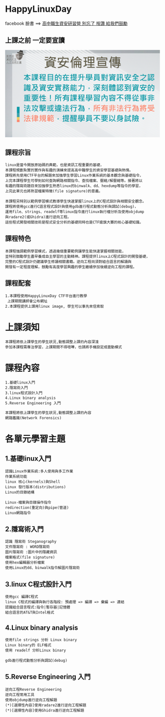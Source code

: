 # HappyLinuxDay

facebook 臉書 ==> [高中職生資安研習營 別忘了 按讚 給我們鼓勵](https://zh-tw.facebook.com/pages/category/Community/高中職生資安研習營-455550404836569/)

 
## 上課之前 一定要宣讀

![資安宣言](資安宣言.GIF)

## 課程宗旨
```
linux是當今開放原始碼的典範，也是資訊工程重要的基礎，
本課程規劃紮實的實作與有趣的演練來提高高中職學生的資安學習基礎與熱情。
課程將先使用CTF平台的解題來加強學生學習Linux作業系統的基本觀念與基礎指令，
上完本課程學生可學到如何查詢網路相關指令、查找檔案、壓縮/解壓縮等。接著將以
有趣的隱寫術題目來加強學生熟悉linux的binwalk、dd、hexdump等指令的學習，
上完此單元也將熟習檔案特徵(file signature)的意義。

本課程另特別以範例學習模式教導學生快速掌握linux上的C程式設計與相關安全觀念。
課程將使用gcc進行C語言程式設計與使用gdb進行程式動態分析與調試(debug)，
運用file、strings、readelf等linux指令進行linux執行檔分析及使用objdump
與radare2(或Ghidra)進行逆向工程。
這些程式開發相關技術是程式安全分析的基礎同時也是CTF搶旗大賽的核心基礎知識。
```
## 課程特色
```
本課程強調範例學習模式，透過幾個重要範例讓學生能快速掌握相關技能，
並特別鼓勵學生盡早養成自主學習的主動精神。課程提供linux上C程式設計的開發基礎，
完整的C程式設計仍建議學生修讀相關書籍。逆向工程尚須對組合語言的解讀與
開發有一定程度理解，鼓勵有高度學習興趣的學生繼續參加後續逆向工程的課程。
```
## 課程配套
```
1.本課程使用HappyLinuxDay CTF平台進行教學
 上課期間講師會公布網址
2.本課程提供上課用linux image, 學生可以事先來信索取
```
# 上課須知
```
本課程將依上課學生的學生狀況,動態調整上課的內容深淺
參加本課程需專注學習，上課期間不得喧嘩，也請將手機設定成震動模式
```
# 課程內容
```
1.基礎linux入門
2.隱寫術入門
3.linux程式設計入門
4.Linux binary analysis
5.Reverse Engineering 入門
```
```
本課程將依上課學生的學生狀況,動態調整上課的內容
網路鑑識(Network Forensics)
```

# 各單元學習主題
## 1.基礎linux入門
```
認識Linux作業系統:多人使用與多工作業
作業系統功能
linux 核心(kernels)與Shell
Linux 發行版本(distributions)
Linux的目錄結構

Linux-檔案與目錄操作指令
redirection(重定向)與pipe(管道)
Linux網路指令
```
## 2.隱寫術入門
```
認識 隱寫術 Steganography 
文件隱寫術 : WORD隱寫術 
圖片隱寫術 :圖片中的隱藏資訊
檔案格式(file signature)
使用hex編輯器分析檔案
使用Linux的dd、binwalk指令解圖片隱寫術
```
## 3.linux C程式設計入門
```
使用gcc 編譯C程式
linux C程式的編譯與執行各階段: 預處理 => 編譯 => 彙編 => 連結
認識組合語言程式:指令|暫存器|記憶體
組合語言的AT&T與Intel格式
```
## 4.Linux binary analysis
```
使用file strings 分析 Linux binary
Linux binary的 ELF格式
使用 readelf 分析Linux binary

gdb進行程式動態分析與調試(debug)
```
## 5.Reverse Engineering 入門
```
逆向工程Reverse Engineering
逆向工程常用工具
使用objdump進行逆向工程解題
(*)[選擇性內容]使用radare2進行逆向工程解題
(*)[選擇性內容]使用Ghidra進行逆向工程解題
```

